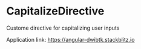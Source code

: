 # CapitalizeDirective

Custome directive for capitalizing user inputs

Application link: https://angular-dwibtk.stackblitz.io
